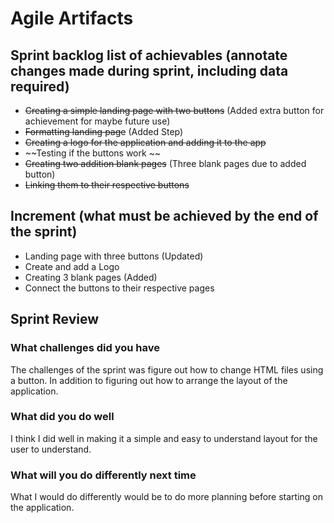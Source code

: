 # Agile Artifacts 

## Sprint backlog list of achievables (annotate changes made during sprint, including data required)
- ~~Creating a simple landing page with two buttons~~ (Added extra button for achievement for maybe future use)
- ~~Formatting landing page~~ (Added Step)
- ~~Creating a logo for the application and adding it to the app~~ 
- ~~Testing if the buttons work ~~
- ~~Creating two addition blank pages~~ (Three blank pages due to added button)
- ~~Linking them to their respective buttons~~

## Increment (what must be achieved by the end of the sprint)
- Landing page with three buttons (Updated)
- Create and add a Logo 
- Creating 3 blank pages (Added)
- Connect the buttons to their respective pages

## Sprint Review 
### What challenges did you have
The challenges of the sprint was figure out how to change HTML files using a button. In addition to figuring out how to arrange the layout of the application. 
### What did you do well
I think I did well in making it a simple and easy to understand layout for the user to understand. 
### What will you do differently next time
What I would do differently would be to do more planning before starting on the application. 